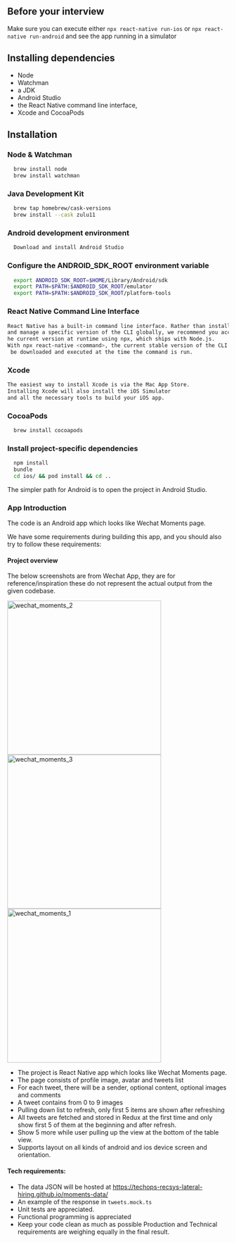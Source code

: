 ## Before your interview

Make sure you can execute either `npx react-native run-ios` or `npx react-native run-android` and see the app running in a simulator


## Installing dependencies

 - Node 
 - Watchman
 - a JDK
 - Android Studio
 - the React Native command line interface, 
 - Xcode and CocoaPods


## Installation

### Node & Watchman

```bash
  brew install node
  brew install watchman
```

### Java Development Kit

```bash
  brew tap homebrew/cask-versions
  brew install --cask zulu11
```

### Android development environment
```bash
  Download and install Android Studio
```

### Configure the ANDROID_SDK_ROOT environment variable
```bash
  export ANDROID_SDK_ROOT=$HOME/Library/Android/sdk
  export PATH=$PATH:$ANDROID_SDK_ROOT/emulator
  export PATH=$PATH:$ANDROID_SDK_ROOT/platform-tools
```

### React Native Command Line Interface
```bash
React Native has a built-in command line interface. Rather than install 
and manage a specific version of the CLI globally, we recommend you access t
he current version at runtime using npx, which ships with Node.js. 
With npx react-native <command>, the current stable version of the CLI will
 be downloaded and executed at the time the command is run.
```

### Xcode
```bash
The easiest way to install Xcode is via the Mac App Store. 
Installing Xcode will also install the iOS Simulator 
and all the necessary tools to build your iOS app.
```


### CocoaPods
```bash
  brew install cocoapods
```

### Install project-specific dependencies
```bash
  npm install
  bundle
  cd ios/ && pod install && cd ..  
```

The simpler path for Android is to open the project in Android Studio. 


### App Introduction

The code is an Android app which looks like Wechat Moments page.

We have some requirements during building this app, and you should also try to follow these requirements:


#### Project overview

The below screenshots are from Wechat App, they are for reference/inspiration these do not represent the actual output from the given codebase.

<img src="https://user-images.githubusercontent.com/61306682/131655545-cfa011b4-637f-45db-bb26-3bb9c986b94b.png" alt="wechat_moments_2" height=350 /> <img src="https://user-images.githubusercontent.com/61306682/131655537-43e4ab0b-29f0-456d-bf2a-0fcf3de0ba2c.jpg" alt="wechat_moments_3" height=350 /> <img src="https://user-images.githubusercontent.com/61306682/131655555-608f9b7e-5cb7-4059-abbc-f70dfd00fe06.jpg" alt="wechat_moments_1" height=350 />

- The project is React Native app which looks like Wechat Moments page.
- The page consists of profile image, avatar and tweets list
- For each tweet, there will be a sender, optional content, optional images and comments
- A tweet contains from 0 to 9 images
- Pulling down list to refresh, only first 5 items are shown after refreshing
- All tweets are fetched and stored in Redux at the first time and only show first 5 of them at the beginning and after refresh.
- Show 5 more while user pulling up the view at the bottom of the table view.
- Supports layout on all kinds of android and ios device screen and orientation.

#### Tech requirements:

- The data JSON will be hosted at https://techops-recsys-lateral-hiring.github.io/moments-data/
- An example of the response in `tweets.mock.ts`
- Unit tests are appreciated.
- Functional programming is appreciated
- Keep your code clean as much as possible Production and Technical requirements are weighing equally in the final result.








    
